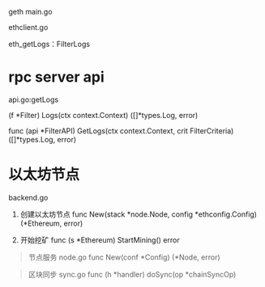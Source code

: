 geth main.go


ethclient.go

eth_getLogs：FilterLogs


# rpc server api

api.go:getLogs


 (f *Filter) Logs(ctx context.Context) ([]*types.Log, error) 

 func (api *FilterAPI) GetLogs(ctx context.Context, crit FilterCriteria) ([]*types.Log, error)


# 以太坊节点
backend.go

1. 创建以太坊节点
func New(stack *node.Node, config *ethconfig.Config) (*Ethereum, error)

2. 开始挖矿
func (s *Ethereum) StartMining() error

> 节点服务
node.go
func New(conf *Config) (*Node, error) 



> 区块同步
sync.go
 func (h *handler) doSync(op *chainSyncOp) 

